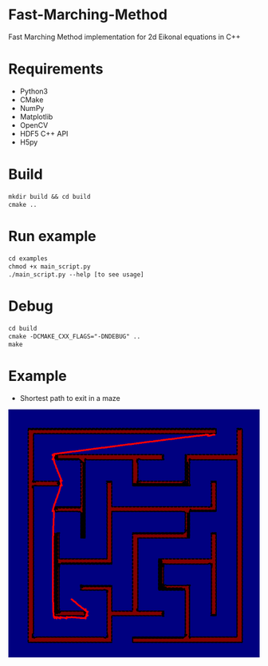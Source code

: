 # Fast-Marching-Method
Fast Marching Method implementation for 2d Eikonal equations in C++

# Requirements
- Python3
- CMake
- NumPy
- Matplotlib     
- OpenCV
- HDF5 C++ API
- H5py

# Build
```shell
mkdir build && cd build
cmake ..
```
# Run example
```shell
cd examples
chmod +x main_script.py
./main_script.py --help [to see usage]
```

# Debug
```shell
cd build
cmake -DCMAKE_CXX_FLAGS="-DNDEBUG" ..
make
```


# Example
- Shortest path to exit in a maze

![Maze example](https://github.com/avrocha/Fast-Marching-Method/blob/master/images/github_example.png)